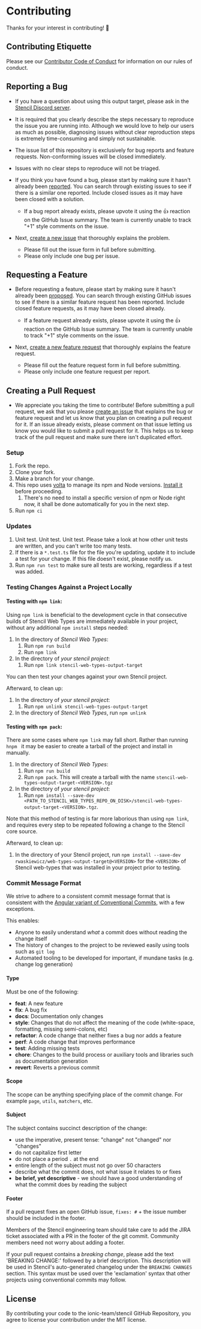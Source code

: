 # Contributing

Thanks for your interest in contributing! 🎉

## Contributing Etiquette

Please see our [Contributor Code of Conduct](https://github.com/rwaskiewicz/stencil-web-types/blob/main/CODE_OF_CONDUCT.md) for information on our rules of conduct.

## Reporting a Bug

- If you have a question about using this output target, please ask in the [Stencil Discord server](https://chat.stenciljs.com).

- It is required that you clearly describe the steps necessary to reproduce the issue you are running into. Although we would love to help our users as much as possible, diagnosing issues without clear reproduction steps is extremely time-consuming and simply not sustainable.

- The issue list of this repository is exclusively for bug reports and feature requests. Non-conforming issues will be closed immediately.

- Issues with no clear steps to reproduce will not be triaged.

- If you think you have found a bug, please start by making sure it hasn't already been [reported](https://github.com/rwaskiewicz/stencil-web-types/issues?utf8=%E2%9C%93&q=is%3Aissue). You can search through existing issues to see if there is a similar one reported. Include closed issues as it may have been closed with a solution.

  - If a bug report already exists, please upvote it using the :+1: reaction on the GitHub Issue summary. The team is currently unable to track "+1" style comments on the issue.

- Next, [create a new issue](https://github.com/rwaskiewicz/stencil-web-types/issues/new) that thoroughly explains the problem.
  - Please fill out the issue form in full before submitting.
  - Please only include one bug per issue.

## Requesting a Feature

- Before requesting a feature, please start by making sure it hasn't already been [proposed](https://github.com/rwaskiewicz/stencil-web-types/issues?utf8=%E2%9C%93&q=is%3Aissue). You can search through existing GitHub issues to see if there is a similar feature request has been reported. Include closed feature requests, as it may have been closed already.

  - If a feature request already exists, please upvote it using the :+1: reaction on the GitHub Issue summary. The team is currently unable to track "+1" style comments on the issue.

- Next, [create a new feature request](https://github.com/rwaskiewicz/stencil-web-types/issues/new?assignees=&labels=&projects=&template=feature_request.yml&title=feat%3A+) that thoroughly explains the feature request.
  - Please fill out the feature request form in full before submitting.
  - Please only include one feature request per report.

## Creating a Pull Request

- We appreciate you taking the time to contribute! Before submitting a pull request, we ask that you please [create an issue](#creating-an-issue) that explains the bug or feature request and let us know that you plan on creating a pull request for it. If an issue already exists, please comment on that issue letting us know you would like to submit a pull request for it. This helps us to keep track of the pull request and make sure there isn't duplicated effort.

### Setup

1. Fork the repo.
2. Clone your fork.
3. Make a branch for your change.
4. This repo uses [volta](https://volta.sh) to manage its npm and Node versions.
   [Install it](https://docs.volta.sh/guide/getting-started) before proceeding.
    1. There's no need to install a specific version of npm or Node right now, it shall be done automatically for you in the next step.
5. Run `npm ci`

### Updates

1. Unit test. Unit test. Unit test. Please take a look at how other unit tests are written, and you can't write too many tests.
2. If there is a `*.test.ts` file for the file you're updating, update it to include a test for your change. If this file doesn't exist, please notify us.
3. Run `npm run test` to make sure all tests are working, regardless if a test was added.

### Testing Changes Against a Project Locally

#### Testing with `npm link`:

Using `npm link` is beneficial to the development cycle in that consecutive builds of Stencil Web Types are immediately available in your project, without any additional `npm install` steps needed:

1. In the directory of _Stencil Web Types_:
   1. Run `npm run build`
   2. Run `npm link`
2. In the directory of _your stencil project_:
   1. Run `npm link stencil-web-types-output-target`

You can then test your changes against your own Stencil project.

Afterward, to clean up:

1. In the directory of _your stencil project_:
   1. Run `npm unlink stencil-web-types-output-target`
2. In the directory of _Stencil Web Types_, run `npm unlink`

#### Testing with `npm pack`:

There are some cases where `npm link` may fall short.
Rather than running `hnpm ` it may be easier to create a tarball of the project and install in manually.

1. In the directory of _Stencil Web Types_:
   1. Run `npm run build`
   2. Run `npm pack`. This will create a tarball with the name `stencil-web-types-output-target-<VERSION>.tgz`
2. In the directory of _your stencil project_:
   1. Run `npm install --save-dev <PATH_TO_STENCIL_WEB_TYPES_REPO_ON_DISK>/stencil-web-types-output-target-<VERSION>.tgz`.

Note that this method of testing is far more laborious than using `npm link`, and requires every step to be repeated following a change to the Stencil core source.

Afterward, to clean up:

1. In the directory of your Stencil project, run `npm install --save-dev rwaskiewicz/web-types-output-target@<VERSION>` for the `<VERSION>` of Stencil web-types that was installed in your project prior to testing.

### Commit Message Format

We strive to adhere to a consistent commit message format that is consistent with the
[Angular variant of Conventional Commits](https://github.com/conventional-changelog/conventional-changelog/tree/master/packages/conventional-changelog-angular),
with a few exceptions.

This enables:

- Anyone to easily understand _what_ a commit does without reading the change itself
- The history of changes to the project to be reviewed easily using tools such as `git log`
- Automated tooling to be developed for important, if mundane tasks (e.g. change log generation)

#### Type

Must be one of the following:

- **feat**: A new feature
- **fix**: A bug fix
- **docs**: Documentation only changes
- **style**: Changes that do not affect the meaning of the code (white-space, formatting, missing semi-colons, etc)
- **refactor**: A code change that neither fixes a bug nor adds a feature
- **perf**: A code change that improves performance
- **test**: Adding missing tests
- **chore**: Changes to the build process or auxiliary tools and libraries such as documentation generation
- **revert**: Reverts a previous commit

#### Scope

The scope can be anything specifying place of the commit change. For example `page`, `utils`, `matchers`, etc.

#### Subject

The subject contains succinct description of the change:

- use the imperative, present tense: "change" not "changed" nor "changes"
- do not capitalize first letter
- do not place a period `.` at the end
- entire length of the subject must not go over 50 characters
- describe what the commit does, not what issue it relates to or fixes
- **be brief, yet descriptive** - we should have a good understanding of what the commit does by reading the subject

#### Footer

If a pull request fixes an open GitHub issue, `fixes: #` + the issue number should be included in the footer.

Members of the Stencil engineering team should take care to add the JIRA ticket associated with a PR in the footer of
the git commit. Community members need not worry about adding a footer.

If your pull request contains a _breaking change_, please add the text 'BREAKING CHANGE:' followed by a brief
description. This description will be used in Stencil's auto-generated changelog under the `BREAKING CHANGES` section.
This syntax must be used over the 'exclamation' syntax that other projects using conventional commits may follow.

## License

By contributing your code to the ionic-team/stencil GitHub Repository, you agree to license your contribution under the MIT license.
